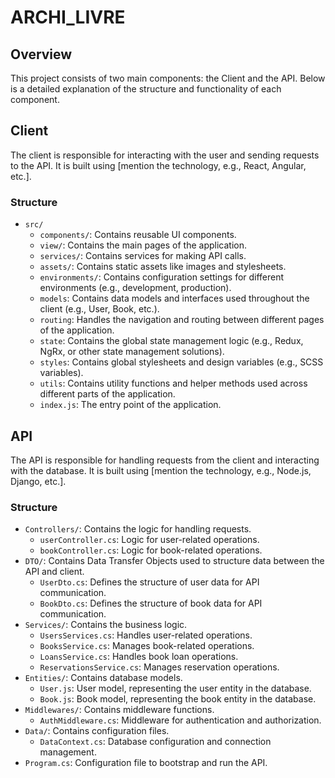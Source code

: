 # ARCHI_LIVRE

## Overview
This project consists of two main components: the Client and the API. Below is a detailed explanation of the structure and functionality of each component.

## Client
The client is responsible for interacting with the user and sending requests to the API. It is built using [mention the technology, e.g., React, Angular, etc.].

### Structure
- `src/`
    - `components/`: Contains reusable UI components.
    - `view/`: Contains the main pages of the application.
    - `services/`: Contains services for making API calls.
    - `assets/`: Contains static assets like images and stylesheets.
    - `environments/`: Contains configuration settings for different environments (e.g., development, production).
    - `models`: Contains data models and interfaces used throughout the client (e.g., User, Book, etc.).
    - `routing`: Handles the navigation and routing between different pages of the application.
    - `state`: Contains the global state management logic (e.g., Redux, NgRx, or other state management solutions).
    - `styles`: Contains global stylesheets and design variables (e.g., SCSS variables).
    - `utils`: Contains utility functions and helper methods used across different parts of the application.
    - `index.js`: The entry point of the application.

## API
The API is responsible for handling requests from the client and interacting with the database. It is built using [mention the technology, e.g., Node.js, Django, etc.].

### Structure
- `Controllers/`: Contains the logic for handling requests.
    - `userController.cs`: Logic for user-related operations.
    - `bookController.cs`: Logic for book-related operations.
- `DTO/`: Contains Data Transfer Objects used to structure data between the API and client.
    - `UserDto.cs`: Defines the structure of user data for API communication.
    - `BookDto.cs`: Defines the structure of book data for API communication.
- `Services/`: Contains the business logic.
    - `UsersServices.cs`: Handles user-related operations.
    - `BooksService.cs`: Manages book-related operations.
    - `LoansService.cs`: Handles book loan operations.
    - `ReservationsService.cs`: Manages reservation operations.
- `Entities/`: Contains database models.
    - `User.js`: User model, representing the user entity in the database.
    - `Book.js`: Book model, representing the book entity in the database.
- `Middlewares/`: Contains middleware functions.
    - `AuthMiddleware.cs`: Middleware for authentication and authorization.
- `Data/`: Contains configuration files.
    - `DataContext.cs`: Database configuration and connection management.
- `Program.cs`: Configuration file to bootstrap and run the API.

